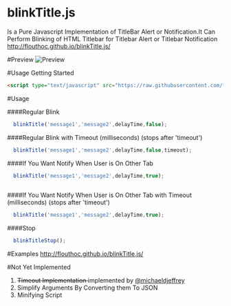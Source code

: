 # blinkTitle.js
Is a Pure Javascript Implementation of TitleBar Alert or Notification.It Can Perform Blinking of HTML Titlebar for Titlebar Alert or Titlebar Notification http://flouthoc.github.io/blinkTitle.js/

#Preview
![Preview](https://github.com/flouthoc/blinkTitle.js/blob/master/op.gif)

#Usage
Getting Started
```html
<script type="text/javascript" src="https://raw.githubusercontent.com/flouthoc/blinkTitle.js/master/index.js"></script>
```

#Usage

####Regular Blink
```js
  blinkTitle('message1','message2',delayTime,false);
````
  
####Regular Blink with Timeout (milliseconds) (stops after 'timeout')
```js
  blinkTitle('message1','message2',delayTime,false,timeout);

```

####If You Want Notify When User is On Other Tab
```js
  blinkTitle('message1','message2',delayTime,true);
  
  ```
####If You Want Notify When User is On Other Tab with Timeout (milliseconds) (stops after 'timeout')
```js
  blinkTitle('message1','message2',delayTime,true);
```


####Stop 
```js
  blinkTitleStop();
  ```
#Examples
http://flouthoc.github.io/blinkTitle.js/

#Not Yet Implemented
1. <s> Timeout Implementation </s> implemented by [@michaeldjeffrey](https://github.com/michaeldjeffrey)
2. Simplify Arguments By Converting them To JSON
3. Minifying Script
